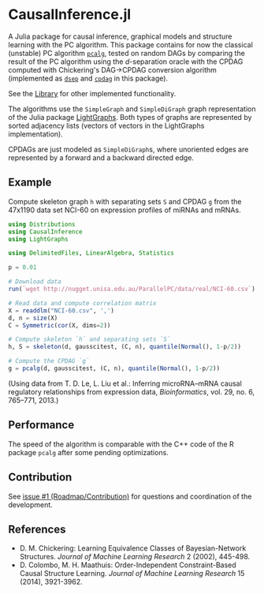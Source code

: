 # CausalInference.jl

A Julia package for causal inference, graphical models and structure learning with the PC algorithm. This package contains for now the classical (unstable) PC algorithm [`pcalg`](@ref), tested on random DAGs by comparing the result of the PC algorithm using the *d*-separation oracle with the CPDAG computed with Chickering's DAG->CPDAG conversion algorithm (implemented as [`dsep`](@ref) and [`cpdag`](@ref) in this package).

See the [Library](https://mschauer.github.io/CausalInference.jl/latest/library.html) for other implemented functionality.

The algorithms use the `SimpleGraph` and `SimpleDiGraph` graph representation of the Julia package [LightGraphs](https://github.com/JuliaGraphs/LightGraphs.jl).
Both types of graphs are represented by sorted adjacency lists (vectors of vectors in the LightGraphs implementation).

CPDAGs are just modeled as `SimpleDiGraph`s, where unoriented edges are represented by a forward and a backward directed edge.

## Example


Compute skeleton graph `h` with separating sets `S` and CPDAG `g` from
the 47x1190 data set NCI-60 on expression profiles of miRNAs and mRNAs.

```julia
using Distributions
using CausalInference
using LightGraphs

using DelimitedFiles, LinearAlgebra, Statistics

p = 0.01

# Download data
run(`wget http://nugget.unisa.edu.au/ParallelPC/data/real/NCI-60.csv`)

# Read data and compute correlation matrix
X = readdlm("NCI-60.csv", ',')
d, n = size(X)
C = Symmetric(cor(X, dims=2))

# Compute skeleton `h` and separating sets `S`
h, S = skeleton(d, gausscitest, (C, n), quantile(Normal(), 1-p/2))

# Compute the CPDAG `g`
g = pcalg(d, gausscitest, (C, n), quantile(Normal(), 1-p/2))
```

(Using data from T. D. Le, L. Liu et al.: Inferring microRNA–mRNA causal regulatory relationships from expression data, *Bioinformatics*, vol. 29, no. 6, 765–771, 2013.)


## Performance

The speed of the algorithm is comparable with the C++ code of the R package `pcalg` after some pending optimizations.

## Contribution
See [issue #1 (Roadmap/Contribution)](https://github.com/mschauer/CausalInference.jl/issues/1) for questions and coordination of the development.

## References

* D. M. Chickering: Learning Equivalence Classes of Bayesian-Network Structures. *Journal of Machine Learning Research* 2 (2002), 445-498.
* D. Colombo, M. H. Maathuis: Order-Independent Constraint-Based Causal Structure Learning. *Journal of Machine Learning Research* 15 (2014), 3921-3962.
